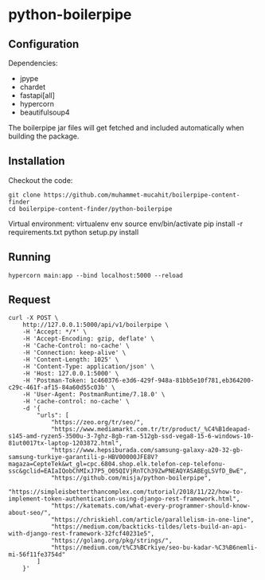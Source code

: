 # python-boilerpipe

## Configuration

Dependencies:

 * jpype
 * chardet
 * fastapi[all]
 * hypercorn
 * beautifulsoup4

The boilerpipe jar files will get fetched and included automatically when building the package.

## Installation

Checkout the code:

	git clone https://github.com/muhammet-mucahit/boilerpipe-content-finder
	cd boilerpipe-content-finder/python-boilerpipe

Virtual environment:
	virtualenv env
	source env/bin/activate
    pip install -r requirements.txt
	python setup.py install

## Running

	hypercorn main:app --bind localhost:5000 --reload

## Request

	curl -X POST \
		http://127.0.0.1:5000/api/v1/boilerpipe \
		-H 'Accept: */*' \
		-H 'Accept-Encoding: gzip, deflate' \
		-H 'Cache-Control: no-cache' \
		-H 'Connection: keep-alive' \
		-H 'Content-Length: 1025' \
		-H 'Content-Type: application/json' \
		-H 'Host: 127.0.0.1:5000' \
		-H 'Postman-Token: 1c460376-e3d6-429f-948a-81bb5e10f781,eb364200-c29c-461f-af15-84a60d55c03b' \
		-H 'User-Agent: PostmanRuntime/7.18.0' \
		-H 'cache-control: no-cache' \
		-d '{
			"urls": [
				"https://zeo.org/tr/seo/",
				"https://www.mediamarkt.com.tr/tr/product/_%C4%B1deapad-s145-amd-ryzen5-3500u-3-7ghz-8gb-ram-512gb-ssd-vega8-15-6-windows-10-81ut0017tx-laptop-1203872.html",
				"https://www.hepsiburada.com/samsung-galaxy-a20-32-gb-samsung-turkiye-garantili-p-HBV00000JFE8V?magaza=CepteTek&wt_gl=cpc.6804.shop.elk.telefon-cep-telefonu-ssc&gclid=EAIaIQobChMIxJ7P5_O05QIVjRnTCh39ZwPNEAQYASABEgLSVfD_BwE",
				"https://github.com/misja/python-boilerpipe",
				"https://simpleisbetterthancomplex.com/tutorial/2018/11/22/how-to-implement-token-authentication-using-django-rest-framework.html",
				"https://katemats.com/what-every-programmer-should-know-about-seo/",
				"https://chriskiehl.com/article/parallelism-in-one-line",
				"https://medium.com/backticks-tildes/lets-build-an-api-with-django-rest-framework-32fcf40231e5",
				"https://golang.org/pkg/strings/",
				"https://medium.com/t%C3%BCrkiye/seo-bu-kadar-%C3%B6nemli-mi-56f11fe3754d"
			]
		}'

